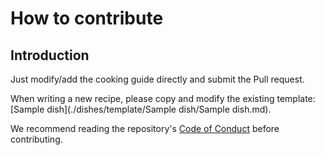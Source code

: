 # How to contribute

## Introduction

Just modify/add the cooking guide directly and submit the Pull request.

When writing a new recipe, please copy and modify the existing template: [Sample dish](./dishes/template/Sample dish/Sample dish.md).

We recommend reading the repository's [Code of Conduct](./CODE_OF_CONDUCT.md) before contributing.